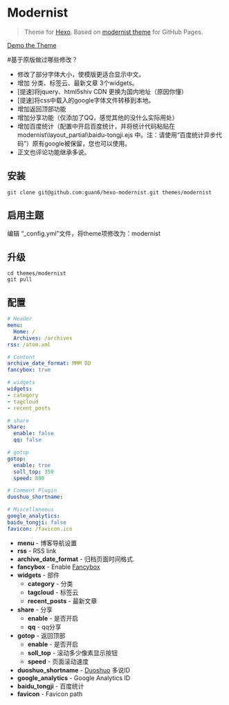 # Modernist

> Theme for [Hexo]. Based on [modernist theme] for GitHub Pages.

[Demo the Theme]


#基于原版做过哪些修改？

- 修改了部分字体大小，使模版更适合显示中文。
- 增加 分类、标签云、最新文章 3个widgets。
- [提速]将jquery、html5shiv CDN 更换为国内地址（原因你懂）
- [提速]将css中载入的google字体文件转移到本地。
- 增加返回顶部功能
- 增加分享功能（仅添加了QQ，感觉其他的没什么实际用处）
- 增加百度统计（配置中开启百度统计，并将统计代码粘贴在modernist\layout\_partial\baidu-tongji.ejs 中。注：请使用“百度统计异步代码”）原有google被保留，您也可以使用。
- 正文也评论功能继承多说。


## 安装

```
git clone git@github.com:guan6/hexo-modernist.git themes/modernist
```

## 启用主题

编辑 “_config.yml”文件，将theme项修改为：modernist

## 升级

```
cd themes/modernist
git pull
```

## 配置

``` yaml
# Header
menu:
  Home: /
  Archives: /archives
rss: /atom.xml

# Content
archive_date_format: MMM DD
fancybox: true

# widgets
widgets:
- category
- tagcloud
- recent_posts

# share
share:
  enable: false
  qq: false

# gotop
gotop:
  enable: true
  soll_top: 350
  speed: 800

# Comment Plugin
duoshuo_shortname: 

# Miscellaneous
google_analytics:
baidu_tongji: false
favicon: /favicon.ico
```

- **menu** - 博客导航设置
- **rss** - RSS link
- **archive_date_format** - 归档页面时间格式.
- **fancybox** - Enable [Fancybox]
- **widgets** - 部件
	- **category** - 分类
	- **tagcloud** - 标签云
	- **recent_posts** - 最新文章
- **share** - 分享
	- **enable** - 是否开启
	- **qq** - qq分享
- **gotop** - 返回顶部
	- **enable** - 是否开启
	- **soll_top** - 滚动多少像素显示按钮
	- **speed** - 页面滚动速度
- **duoshuo_shortname** - [Duoshuo] 多说ID
- **google_analytics** - Google Analytics ID
- **baidu_tongji** - 百度统计
- **favicon** - Favicon path

[Hexo]: http://zespia.tw/hexo/
[modernist theme]: https://github.com/orderedlist/modernist
[Demo the Theme]: http://blog.dafengning.com/
[Duoshuo]: http://duoshuo.com
[Fancybox]: http://fancyapps.com/fancybox/